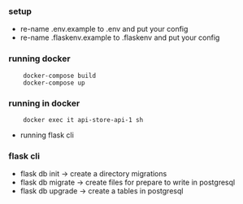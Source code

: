 ### setup
- re-name .env.example to .env and put your config
- re-name .flaskenv.example to .flaskenv and put your config

### running docker
```shell
    docker-compose build
    docker-compose up
```

### running in docker
```shell
    docker exec it api-store-api-1 sh
```
- running flask cli

### flask cli
- flask db init -> create a directory migrations
- flask db migrate -> create files for prepare to write in postgresql
- flask db upgrade -> create a tables in postgresql